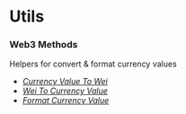 

# Utils

### Web3 Methods

Helpers for convert & format currency values

- *<a href="./utils/modules#currencyvaluetowei">Currency Value To Wei</a>*
- *<a href="./utils/modules#weitocurrencyvalue">Wei To Currency Value</a>*
- *<a href="./utils/modules#formatcurrencyvalue">Format Currency Value</a>*

